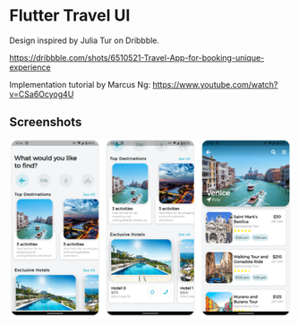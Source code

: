 # Flutter Travel UI

Design inspired by Julia Tur on Dribbble.

https://dribbble.com/shots/6510521-Travel-App-for-booking-unique-experience

Implementation tutorial by Marcus Ng: https://www.youtube.com/watch?v=CSa6Ocyog4U

## Screenshots
![title](images/screenshots.png)
